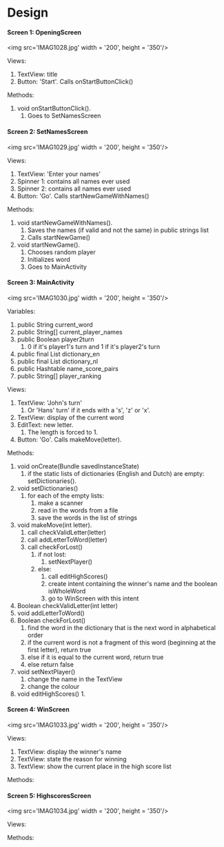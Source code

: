 # Design



#### Screen 1: OpeningScreen

<img src='IMAG1028.jpg' width = '200', height = '350'/>

Views:

1.  TextView: title
2.  Button: 'Start'. Calls onStartButtonClick()

Methods:

1.  void onStartButtonClick(). 
    1.  Goes to SetNamesScreen

#### Screen 2: SetNamesScreen

<img src='IMAG1029.jpg' width = '200', height = '350'/>

Views:

1.  TextView: 'Enter your names'
2.  Spinner 1: contains all names ever used
3.  Spinner 2: contains all names ever used
4.  Button: 'Go'. Calls startNewGameWithNames()

Methods:

1.  void startNewGameWithNames(). 
    1.   Saves the names (if valid and not the same) in public strings list
    2.   Calls startNewGame()
2.  void startNewGame(). 
    1.   Chooses random player
    2.   Initializes word 
    3.   Goes to MainActivity

#### Screen 3: MainActivity

<img src='IMAG1030.jpg' width = '200', height = '350'/>

Variables:

1.  public String current_word
2.  public String[] current_player_names
3.  public Boolean player2turn 
    1.  0 if it's player1's turn and 1 if it's player2's turn
4.  public final List<String> dictionary_en
5.  public final List<String> dictionary_nl
6.  public Hashtable name_score_pairs
7.  public String[] player_ranking

Views:

1.  TextView: 'John's turn'
    1.  Or 'Hans' turn' if it ends with a 's', 'z' or 'x'.
2.  TextView: display of the current word
3.  EditText: new letter.
    1.  The length is forced to 1.
4.  Button: 'Go'. Calls makeMove(letter).

Methods:

1.  void onCreate(Bundle savedInstanceState)
    1. if the static lists of dictionaries (English and Dutch) are empty: setDictionaries(). 
2.  void setDictionaries()
    1.  for each of the empty lists: 
        1.  make a scanner
        2.  read in the words from a file
        3.  save the words in the list of strings
3.  void makeMove(int letter). 
    1.  call checkValidLetter(letter)
    2.  call addLetterToWord(letter)
    3.  call checkForLost()
        1.  if not lost:
            1.  setNextPlayer()
        2.  else:
            1.  call editHighScores()
            2.  create intent containing the winner's name and the boolean isWholeWord
            3.  go to WinScreen with this intent
4.  Boolean checkValidLetter(int letter)
5.  void addLetterToWord() 
6.  Boolean checkForLost()
    1.  find the word in the dictionary that is the next word in alphabetical order
    2.  if the current word is not a fragment of this word (beginning at the first letter), return true
    3.  else if it is equal to the current word, return true
    4.  else return false
7.  void setNextPlayer()
    1.  change the name in the TextView
    2.  change the colour
8. void editHighScores()
    1.  

#### Screen 4: WinScreen

<img src='IMAG1033.jpg' width = '200', height = '350'/>

Views:

1.  TextView: display the winner's name
2.  TextView: state the reason for winning
3.  TextView: show the current place in the high score list

Methods:

#### Screen 5: HighscoresScreen

<img src='IMAG1034.jpg' width = '200', height = '350'/>

Views:

Methods:
